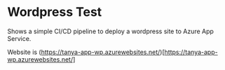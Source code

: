 # Wordpress Test
Shows a simple CI/CD pipeline to deploy a wordpress site to Azure App Service. 

Website is (https://tanya-app-wp.azurewebsites.net/)[https://tanya-app-wp.azurewebsites.net/]
